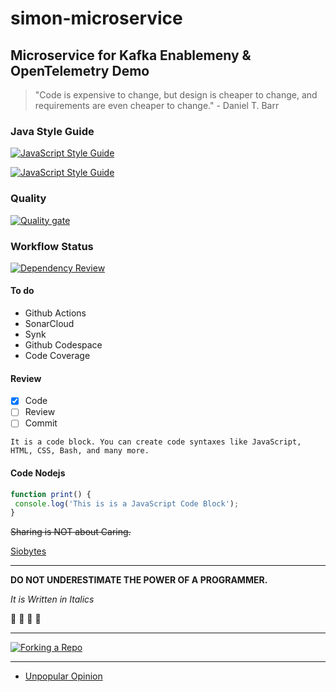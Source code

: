 # simon-microservice

## Microservice for Kafka Enablemeny & OpenTelemetry Demo

> "Code is expensive to change, but design is cheaper to change, and requirements are even cheaper to change." - Daniel T. Barr

### Java Style Guide 

[![JavaScript Style Guide](https://cdn.rawgit.com/standard/standard/master/badge.svg)](https://github.com/standard/standard)

[![JavaScript Style Guide](https://img.shields.io/badge/code_style-standard-brightgreen.svg)](https://standardjs.com)

### Quality

[![Quality gate](https://sonarcloud.io/api/project_badges/quality_gate?project=zx8086_simon-microservice&token=1e1376b0795d947a463dd39062ed2bd3b5031ea2)](https://sonarcloud.io/summary/new_code?id=zx8086_simon-microservice)


### Workflow Status

[![Dependency Review](https://github.com/zx8086/simon-microservice/actions/workflows/dependency-review.yml/badge.svg)](https://github.com/zx8086/simon-microservice/actions/workflows/dependency-review.yml)


#### To do

- Github Actions
- SonarCloud
- Synk
- Github Codespace
- Code Coverage

#### Review

- [X] Code
- [ ] Review
- [ ] Commit

```
It is a code block. You can create code syntaxes like JavaScript, HTML, CSS, Bash, and many more.

```

#### Code Nodejs

```js
function print() {
 console.log('This is is a JavaScript Code Block');
}
```

~~Sharing is NOT about Caring.~~

[Siobytes](http://code.siobytes.com)

---

**DO NOT UNDERESTIMATE THE POWER OF A PROGRAMMER.**

*It is Written in Italics*

:mango: :lemon: :man: :car:

---

[![Forking a Repo](https://res.cloudinary.com/atapas/image/upload/v1654144800/demos/Merge-Conflicts_vtk8on.png)](https://www.youtube.com/watch?v=OulZeVtZhZQ)

---

- [Unpopular Opinion](#unpopular-opinion)

